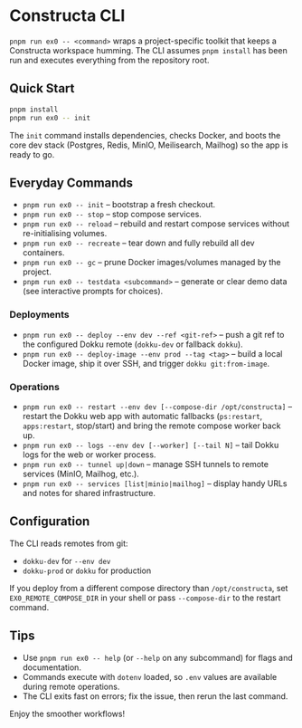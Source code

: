 # Constructa CLI

`pnpm run ex0 -- <command>` wraps a project-specific toolkit that keeps a
Constructa workspace humming. The CLI assumes `pnpm install` has been run and
executes everything from the repository root.

## Quick Start

```bash
pnpm install
pnpm run ex0 -- init
```

The `init` command installs dependencies, checks Docker, and boots the core dev
stack (Postgres, Redis, MinIO, Meilisearch, Mailhog) so the app is ready to go.

## Everyday Commands

- `pnpm run ex0 -- init` – bootstrap a fresh checkout.
- `pnpm run ex0 -- stop` – stop compose services.
- `pnpm run ex0 -- reload` – rebuild and restart compose services without
  re-initialising volumes.
- `pnpm run ex0 -- recreate` – tear down and fully rebuild all dev containers.
- `pnpm run ex0 -- gc` – prune Docker images/volumes managed by the project.
- `pnpm run ex0 -- testdata <subcommand>` – generate or clear demo data (see
  interactive prompts for choices).

### Deployments

- `pnpm run ex0 -- deploy --env dev --ref <git-ref>` – push a git ref to the
  configured Dokku remote (`dokku-dev` or fallback `dokku`).
- `pnpm run ex0 -- deploy-image --env prod --tag <tag>` – build a local Docker
  image, ship it over SSH, and trigger `dokku git:from-image`.

### Operations

- `pnpm run ex0 -- restart --env dev [--compose-dir /opt/constructa]` – restart
  the Dokku web app with automatic fallbacks (`ps:restart`, `apps:restart`,
  stop/start) and bring the remote compose worker back up.
- `pnpm run ex0 -- logs --env dev [--worker] [--tail N]` – tail Dokku logs for
  the web or worker process.
- `pnpm run ex0 -- tunnel up|down` – manage SSH tunnels to remote services
  (MinIO, Mailhog, etc.).
- `pnpm run ex0 -- services [list|minio|mailhog]` – display handy URLs and
  notes for shared infrastructure.

## Configuration

The CLI reads remotes from git:

- `dokku-dev` for `--env dev`
- `dokku-prod` or `dokku` for production

If you deploy from a different compose directory than `/opt/constructa`, set
`EX0_REMOTE_COMPOSE_DIR` in your shell or pass `--compose-dir` to the restart
command.

## Tips

- Use `pnpm run ex0 -- help` (or `--help` on any subcommand) for flags and
  documentation.
- Commands execute with `dotenv` loaded, so `.env` values are available during
  remote operations.
- The CLI exits fast on errors; fix the issue, then rerun the last command.

Enjoy the smoother workflows!
